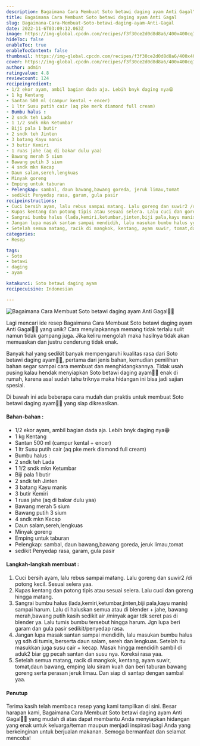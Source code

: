 ```yaml
---
description: Bagaimana Cara Membuat Soto betawi daging ayam Anti Gagal"
title: Bagaimana Cara Membuat Soto betawi daging ayam Anti Gagal
slug: Bagaimana-Cara-Membuat-Soto-betawi-daging-ayam-Anti-Gagal
date: 2022-11-6T03:09:12.063Z
image: https://img-global.cpcdn.com/recipes/f3f30ce2d0d8d8a6/400x400cq70/photo.jpg
hideToc: false
enableToc: true
enableTocContent: false
thumbnail: https://img-global.cpcdn.com/recipes/f3f30ce2d0d8d8a6/400x400cq70/photo.jpg
cover: https://img-global.cpcdn.com/recipes/f3f30ce2d0d8d8a6/400x400cq70/photo.jpg
author: admin
ratingvalue: 4.8
reviewcount: 124
recipeingredient:
- 1/2 ekor ayam, ambil bagian dada aja. Lebih bnyk daging nya😁
- 1 kg Kentang
- Santan 500 ml (campur kental + encer)
- 1 ltr Susu putih cair (aq pke merk diamond full cream)
- Bumbu halus :
- 2 sndk teh Lada
- 1 1/2 sndk mkn Ketumbar
- Biji pala 1 butir
- 2 sndk teh Jinten
- 3 batang Kayu manis
- 3 butir Kemiri
- 1 ruas jahe (aq di bakar dulu yaa)
- Bawang merah 5 sium
- Bawang putih 3 sium
- 4 sndk mkn Kecap
- Daun salam,sereh,lengkuas
- Minyak goreng
- Emping untuk taburan
- Pelengkap: sambal, daun bawang,bawang goreda, jeruk limau,tomat
- sedikit Penyedap rasa, garam, gula pasir
recipeinstructions:
- Cuci bersih ayam, lalu rebus sampai matang. Lalu goreng dan suwir2 /di potong kecil. Sesuai selera yaa.
- Kupas kentang dan potong tipis atau sesuai selera. Lalu cuci dan goreng hingga matang.
- Sangrai bumbu halus (lada,kemiri,ketumbar,jinten,biji pala,kayu manis) sampai harum. Lalu di haluskan semua atau di blender + jahe, bawang merah,bawang putih kasih sedikit air /minyak agar tdk seret pas di blender ya. Lalu tumis bumbu tersebut hingga harum. Jgn lupa beri garam dan gula pasir sedikit/penyedap rasa.
- Jangan lupa masak santan sampai mendidih, lalu masukan bumbu halus yg sdh di tumis, berserta daun salam, sereh dan lengkuas. Setelah itu masukkan juga susu cair + kecap. Masak hingga mendidih sambil di aduk2 biar gg pecah santan dan susu nya. Koreksi rasa yaa.
- Setelah semua matang, racik di mangkok, kentang, ayam suwir, tomat,daun bawang, emping lalu siram kuah dan beri taburan bawang goreng serta perasan jeruk limau. Dan siap di santap dengan sambal yaa.
categories:
- Resep

tags:
- Soto
- betawi
- daging
- ayam

katakunci: Soto betawi daging ayam
recipecuisine: Indonesian

---
```


![Bagaimana Cara Membuat Soto betawi daging ayam Anti Gagal👩‍🍳](https://img-global.cpcdn.com/recipes/f3f30ce2d0d8d8a6/400x400cq70/photo.jpg)

Lagi mencari ide resep Bagaimana Cara Membuat Soto betawi daging ayam Anti Gagal👩‍🍳 yang unik? Cara menyiapkannya memang tidak terlalu sulit namun tidak gampang juga. Jika keliru mengolah maka hasilnya tidak akan memuaskan dan justru cenderung tidak enak.

Banyak hal yang sedikit banyak mempengaruhi kualitas rasa dari Soto betawi daging ayam👩‍🍳, pertama dari jenis bahan, kemudian pemilihan bahan segar sampai cara membuat dan menghidangkannya. Tidak usah pusing kalau hendak menyiapkan Soto betawi daging ayam👩‍🍳 enak di rumah, karena asal sudah tahu triknya maka hidangan ini bisa jadi sajian spesial.

Di bawah ini ada beberapa cara mudah dan praktis untuk membuat Soto betawi daging ayam👩‍🍳 yang siap dikreasikan.

<!--inarticleads1-->

#### Bahan-bahan :

- 1/2 ekor ayam, ambil bagian dada aja. Lebih bnyk daging nya😁
- 1 kg Kentang
- Santan 500 ml (campur kental + encer)
- 1 ltr Susu putih cair (aq pke merk diamond full cream)
- Bumbu halus :
- 2 sndk teh Lada
- 1 1/2 sndk mkn Ketumbar
- Biji pala 1 butir
- 2 sndk teh Jinten
- 3 batang Kayu manis
- 3 butir Kemiri
- 1 ruas jahe (aq di bakar dulu yaa)
- Bawang merah 5 sium
- Bawang putih 3 sium
- 4 sndk mkn Kecap
- Daun salam,sereh,lengkuas
- Minyak goreng
- Emping untuk taburan
- Pelengkap: sambal, daun bawang,bawang goreda, jeruk limau,tomat
- sedikit Penyedap rasa, garam, gula pasir

<!--inarticleads2-->

#### Langkah-langkah membuat :

1. Cuci bersih ayam, lalu rebus sampai matang. Lalu goreng dan suwir2 /di potong kecil. Sesuai selera yaa.
1. Kupas kentang dan potong tipis atau sesuai selera. Lalu cuci dan goreng hingga matang.
1. Sangrai bumbu halus (lada,kemiri,ketumbar,jinten,biji pala,kayu manis) sampai harum. Lalu di haluskan semua atau di blender + jahe, bawang merah,bawang putih kasih sedikit air /minyak agar tdk seret pas di blender ya. Lalu tumis bumbu tersebut hingga harum. Jgn lupa beri garam dan gula pasir sedikit/penyedap rasa.
1. Jangan lupa masak santan sampai mendidih, lalu masukan bumbu halus yg sdh di tumis, berserta daun salam, sereh dan lengkuas. Setelah itu masukkan juga susu cair + kecap. Masak hingga mendidih sambil di aduk2 biar gg pecah santan dan susu nya. Koreksi rasa yaa.
1. Setelah semua matang, racik di mangkok, kentang, ayam suwir, tomat,daun bawang, emping lalu siram kuah dan beri taburan bawang goreng serta perasan jeruk limau. Dan siap di santap dengan sambal yaa.

#### Penutup

Terima kasih telah membaca resep yang kami tampilkan di sini. Besar harapan kami, Bagaimana Cara Membuat Soto betawi daging ayam Anti Gagal👩‍🍳 yang mudah di atas dapat membantu Anda menyiapkan hidangan yang enak untuk keluarga/teman maupun menjadi inspirasi bagi Anda yang berkeinginan untuk berjualan makanan. Semoga bermanfaat dan selamat mencoba!